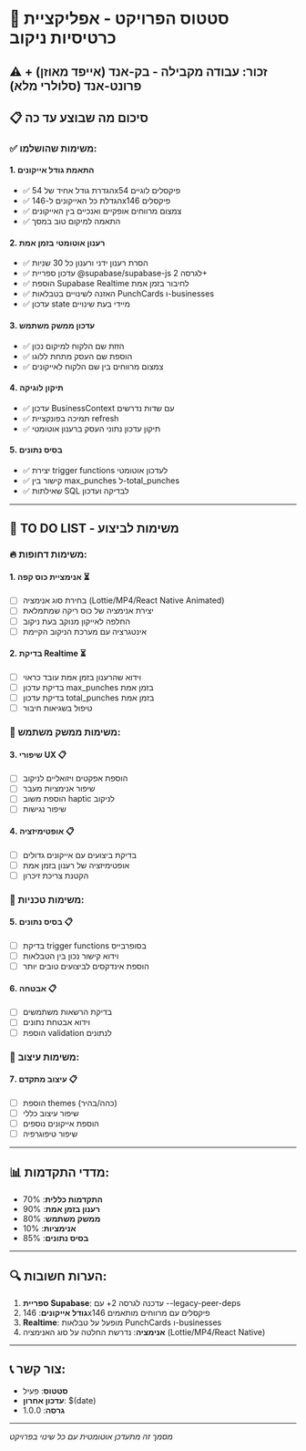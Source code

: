# 🎯 סטטוס הפרויקט - אפליקציית כרטיסיות ניקוב

## **⚠️ זכור: עבודה מקבילה - בק-אנד (אייפד מאוזן) + פרונט-אנד (סלולרי מלא)**

## 📋 סיכום מה שבוצע עד כה

### ✅ משימות שהושלמו:

#### 1. **התאמת גודל אייקונים**
- ✅ הגדרת גודל אחיד של 54x54 פיקסלים לוגיים
- ✅ הגדלת כל האייקונים ל-146x146 פיקסלים
- ✅ צמצום מרווחים אופקיים ואנכיים בין האייקונים
- ✅ התאמה למיקום טוב במסך

#### 2. **רענון אוטומטי בזמן אמת**
- ✅ הסרת רענון ידני ורענון כל 30 שניות
- ✅ עדכון ספריית @supabase/supabase-js לגרסה 2+
- ✅ הוספת Supabase Realtime לחיבור בזמן אמת
- ✅ האזנה לשינויים בטבלאות PunchCards ו-businesses
- ✅ עדכון state מיידי בעת שינויים

#### 3. **עדכון ממשק משתמש**
- ✅ הזזת שם הלקוח למיקום נכון
- ✅ הוספת שם העסק מתחת ללוגו
- ✅ צמצום מרווחים בין שם הלקוח לאייקונים

#### 4. **תיקון לוגיקה**
- ✅ עדכון BusinessContext עם שדות נדרשים
- ✅ תמיכה בפונקציית refresh
- ✅ תיקון עדכון נתוני העסק ברענון אוטומטי

#### 5. **בסיס נתונים**
- ✅ יצירת trigger functions לעדכון אוטומטי
- ✅ קישור בין max_punches ל-total_punches
- ✅ שאילתות SQL לבדיקה ועדכון

---

## 🚀 TO DO LIST - משימות לביצוע

### 🔥 משימות דחופות:

#### 1. **אנימציית כוס קפה** ⏳
- [ ] בחירת סוג אנימציה (Lottie/MP4/React Native Animated)
- [ ] יצירת אנימציה של כוס ריקה שמתמלאת
- [ ] החלפה לאייקון מנוקב בעת ניקוב
- [ ] אינטגרציה עם מערכת הניקוב הקיימת

#### 2. **בדיקת Realtime** ⏳
- [ ] וידוא שהרענון בזמן אמת עובד כראוי
- [ ] בדיקת עדכון max_punches בזמן אמת
- [ ] בדיקת עדכון total_punches בזמן אמת
- [ ] טיפול בשגיאות חיבור

### 📱 משימות ממשק משתמש:

#### 3. **שיפורי UX** 📋
- [ ] הוספת אפקטים ויזואליים לניקוב
- [ ] שיפור אנימציות מעבר
- [ ] הוספת משוב haptic לניקוב
- [ ] שיפור נגישות

#### 4. **אופטימיזציה** 📋
- [ ] בדיקת ביצועים עם אייקונים גדולים
- [ ] אופטימיזציה של רענון בזמן אמת
- [ ] הקטנת צריכת זיכרון

### 🔧 משימות טכניות:

#### 5. **בסיס נתונים** 📋
- [ ] בדיקת trigger functions בסופרבייס
- [ ] וידוא קישור נכון בין הטבלאות
- [ ] הוספת אינדקסים לביצועים טובים יותר

#### 6. **אבטחה** 📋
- [ ] בדיקת הרשאות משתמשים
- [ ] וידוא אבטחת נתונים
- [ ] הוספת validation לנתונים

### 🎨 משימות עיצוב:

#### 7. **עיצוב מתקדם** 📋
- [ ] הוספת themes (כהה/בהיר)
- [ ] שיפור עיצוב כללי
- [ ] הוספת אייקונים נוספים
- [ ] שיפור טיפוגרפיה

---

## 📊 מדדי התקדמות:

- **התקדמות כללית**: 70%
- **רענון בזמן אמת**: 90%
- **ממשק משתמש**: 80%
- **אנימציות**: 10%
- **בסיס נתונים**: 85%

---

## 🔍 הערות חשובות:

1. **ספריית Supabase**: עדכנה לגרסה 2+ עם --legacy-peer-deps
2. **גודל אייקונים**: 146x146 פיקסלים עם מרווחים מותאמים
3. **Realtime**: מופעל על טבלאות PunchCards ו-businesses
4. **אנימציה**: נדרשת החלטה על סוג האנימציה (Lottie/MP4/React Native)

---

## 📞 צור קשר:

- **סטטוס**: פעיל
- **עדכון אחרון**: $(date)
- **גרסה**: 1.0.0

---

*מסמך זה מתעדכן אוטומטית עם כל שינוי בפרויקט* 